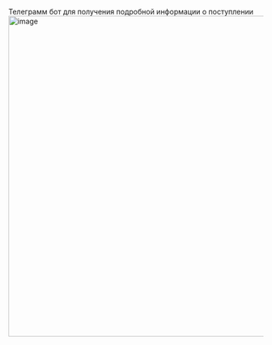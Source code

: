 Телеграмм бот для получения подробной информации о поступлении
<img width="539" height="635" alt="image" src="https://github.com/user-attachments/assets/3b530659-0309-4c16-83f2-270b70703973" />
